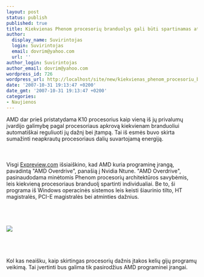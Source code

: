 ```yaml
---
layout: post
status: publish
published: true
title: Kiekvienas Phenom procesorių branduolys gali būti spartinamas atskirai
author:
  display_name: Suvirintojas
  login: Suvirintojas
  email: dovrim@yahoo.com
  url: ''
author_login: Suvirintojas
author_email: dovrim@yahoo.com
wordpress_id: 726
wordpress_url: http://localhost/site/new/kiekvienas_phenom_procesoriu_branduolys_gali_buti_spartinamas_atskirai/
date: '2007-10-31 19:13:47 +0200'
date_gmt: '2007-10-31 19:13:47 +0200'
categories:
- Naujienos
---
```

<p>AMD dar prieš pristatydama K10 procesorius kaip vieną iš jų privalumų įvardijo galimybę pagal procesoriaus apkrovą kiekvienam branduoliui automatiškai reguliuoti jų dažnį bei įtampą. Tai iš esmės buvo skirta sumažinti neapkrautų procesoriaus dalių suvartojamą energiją.<br />
<br><br />
<br>Visgi <a class="ns" href="http://www.expreview.com/news/hard/2007-10-31/1193813419d6698.html">Expreview.com</a> išsiaiškino, kad AMD kuria programinę įrangą, pavadintą &quot;AMD Overdrive&quot;, panašią į Nvidia Ntune. &quot;AMD Overdrive&quot;, pasinaudodama minėtomis Phenom procesorių architektūros savybėmis, leis kiekvieną procesoriaus branduolį spartinti individualiai. Be to, ši programa iš Windows operacinės sistemos leis keisti šiaurinio tilto, HT magistralės, PCI-E magistralės bei atminties dažnius.<br />
<br><br />
<br><br><img src="http://img216.imageshack.us/img216/728/amdoverdriveqh2.jpg"><br><br />
<br><br />
<br>Kol kas neaišku, kaip skirtingas procesorių dažnis įtakos kelių gijų programų veikimą. Tai įvertinti bus galima tik pasirodžius AMD programinei įrangai.</p>

